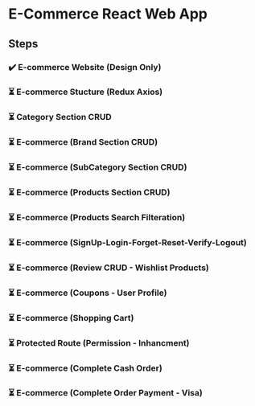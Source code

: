 # E-Commerce React Web App

## Steps

### ✔️ E-commerce Website (Design Only)

### ⏳ E-commerce Stucture (Redux Axios)

### ⏳ Category Section CRUD

### ⏳ E-commerce (Brand Section CRUD)

### ⏳ E-commerce (SubCategory Section CRUD)

### ⏳ E-commerce (Products Section CRUD)

### ⏳ E-commerce (Products Search Filteration)

### ⏳ E-commerce (SignUp-Login-Forget-Reset-Verify-Logout)

### ⏳ E-commerce (Review CRUD - Wishlist Products)

### ⏳ E-commerce (Coupons - User Profile)

### ⏳ E-commerce (Shopping Cart)

### ⏳ Protected Route (Permission - Inhancment)

### ⏳ E-commerce (Complete Cash Order)

### ⏳ E-commerce (Complete Order Payment - Visa)
